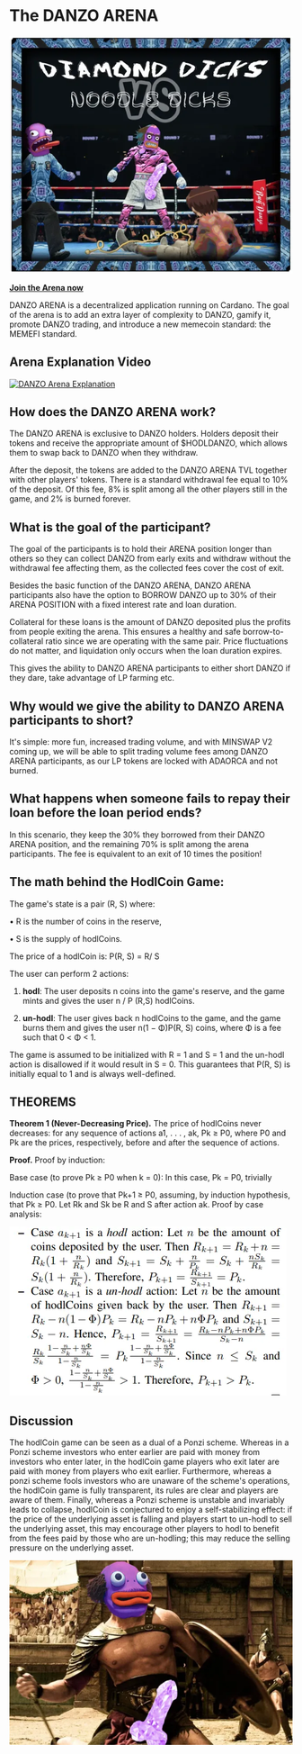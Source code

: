 # The DANZO ARENA

![DANZO ARENA](../images/arena1.webp)

**[Join the Arena now](https://danzo.gg/#/arena)**

DANZO ARENA is a decentralized application running on Cardano. The goal of the arena is to add an extra layer of complexity to DANZO, gamify it, promote DANZO trading, and introduce a new memecoin standard: the MEMEFI standard.

## Arena Explanation Video

[![DANZO Arena Explanation](https://img.youtube.com/vi/K7rvNyAEKHk/maxresdefault.jpg)](https://www.youtube.com/watch?v=K7rvNyAEKHk)

## How does the DANZO ARENA work?

The DANZO ARENA is exclusive to DANZO holders. Holders deposit their tokens and receive the appropriate amount of $HODLDANZO, which allows them to swap back to DANZO when they withdraw.

After the deposit, the tokens are added to the DANZO ARENA TVL together with other players' tokens. There is a standard withdrawal fee equal to 10% of the deposit. Of this fee, 8% is split among all the other players still in the game, and 2% is burned forever.

## What is the goal of the participant?

The goal of the participants is to hold their ARENA position longer than others so they can collect DANZO from early exits and withdraw without the withdrawal fee affecting them, as the collected fees cover the cost of exit.

Besides the basic function of the DANZO ARENA, DANZO ARENA participants also have the option to BORROW DANZO up to 30% of their ARENA POSITION with a fixed interest rate and loan duration.

Collateral for these loans is the amount of DANZO deposited plus the profits from people exiting the arena. This ensures a healthy and safe borrow-to-collateral ratio since we are operating with the same pair. Price fluctuations do not matter, and liquidation only occurs when the loan duration expires.

This gives the ability to DANZO ARENA participants to either short DANZO if they dare, take advantage of LP farming etc.

## Why would we give the ability to DANZO ARENA participants to short?

It's simple: more fun, increased trading volume, and with MINSWAP V2 coming up, we will be able to split trading volume fees among DANZO ARENA participants, as our LP tokens are locked with ADAORCA and not burned.

## What happens when someone fails to repay their loan before the loan period ends?

In this scenario, they keep the 30% they borrowed from their DANZO ARENA position, and the remaining 70% is split among the arena participants. The fee is equivalent to an exit of 10 times the position!

## The math behind the HodlCoin Game:

The game's state is a pair (R, S) where:

• R is the number of coins in the reserve,

• S is the supply of hodlCoins.

The price of a hodlCoin is: P(R, S) = R/ S

The user can perform 2 actions:

1) **hodl**: The user deposits n coins into the game's reserve, and the game mints and gives the user n / P (R,S) hodlCoins.

2) **un-hodl**: The user gives back n hodlCoins to the game, and the game burns them and gives the user n(1 − Φ)P(R, S) coins, where Φ is a fee such that 0 < Φ < 1.

The game is assumed to be initialized with R = 1 and S = 1 and the un-hodl action is disallowed if it would result in S = 0. This guarantees that P(R, S) is initially equal to 1 and is always well-defined.

## THEOREMS

**Theorem 1 (Never-Decreasing Price).** The price of hodlCoins never decreases: for any sequence of actions a1, . . . , ak, Pk ≥ P0, where P0 and Pk are the prices, respectively, before and after the sequence of actions.

**Proof.** Proof by induction:

Base case (to prove Pk ≥ P0 when k = 0): In this case, Pk = P0, trivially

Induction case (to prove that Pk+1 ≥ P0, assuming, by induction hypothesis, that Pk ≥ P0. Let Rk and Sk be R and S after action ak. Proof by case analysis:

![Arena Math](../images/arena2.webp)

## Discussion

The hodlCoin game can be seen as a dual of a Ponzi scheme. Whereas in a Ponzi scheme investors who enter earlier are paid with money from investors who enter later, in the hodlCoin game players who exit later are paid with money from players who exit earlier. Furthermore, whereas a ponzi scheme fools investors who are unaware of the scheme's operations, the hodlCoin game is fully transparent, its rules are clear and players are aware of them. Finally, whereas a Ponzi scheme is unstable and invariably leads to collapse, hodlCoin is conjectured to enjoy a self-stabilizing effect: if the price of the underlying asset is falling and players start to un-hodl to sell the underlying asset, this may encourage other players to hodl to benefit from the fees paid by those who are un-hodling; this may reduce the selling pressure on the underlying asset.

![Arena Concept](../images/arena3.webp)
